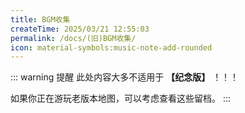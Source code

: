```yaml
---
title: BGM收集
createTime: 2025/03/21 12:55:03
permalink: /docs/(旧)BGM收集/
icon: material-symbols:music-note-add-rounded
---
```

::: warning 提醒
此处内容大多不适用于 **【纪念版】** ！！！

如果你正在游玩老版本地图，可以考虑查看这些留档。
:::

<LinkCard title="亡灵战争·弥赛亚" href="https://y.music.163.com/m/playlist?id=7233977863&userid=571840783&creatorId=571840783" description="《亡灵战争·弥赛亚》BGM的网易云歌单" />